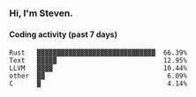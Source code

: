 ### Hi, I'm Steven.

#### Coding activity (past 7 days)
```
Rust   ▓▓▓▓▓▓▓▓▓▓▓▓▓▓▓▓▓▓▓▓▓▓▓▓▓▓▓▓▓▓  66.39%
Text   ▓▓▓▓▓                           12.95%
LLVM   ▓▓▓▓                            10.44%
other  ▓▓                               6.09%
C      ▓                                4.14%
```
